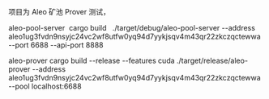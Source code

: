 项目为 Aleo 矿池 Prover 测试，

aleo-pool-server 
cargo build  
 ./target/debug/aleo-pool-server --address aleo1ug3fvdn9nsyjc24vc2wf8utfw0yq94d7yykjsqv4m43qr22zkczqctewwa --port 6688 --api-port 8888 


aleo-prover
cargo build --release --features cuda
 ./target/release/aleo-prover --address aleo1ug3fvdn9nsyjc24vc2wf8utfw0yq94d7yykjsqv4m43qr22zkczqctewwa --pool localhost:6688
